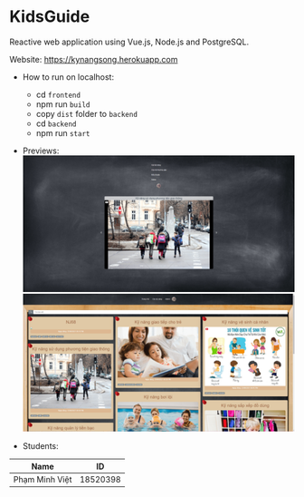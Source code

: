 # KidsGuide
Reactive web application using Vue.js, Node.js and PostgreSQL.

Website: https://kynangsong.herokuapp.com

+ How to run on localhost:
	+ cd `frontend`
	+ npm run `build`
	+ copy `dist` folder to `backend`
	+ cd `backend`
	+ npm run `start`

+ Previews:
![preview_1](/previews/preview_1.png)
![preview_2](/previews/preview_2.png)

+ Students:

Name           | ID
---------------|---------
Phạm Minh Việt | 18520398
